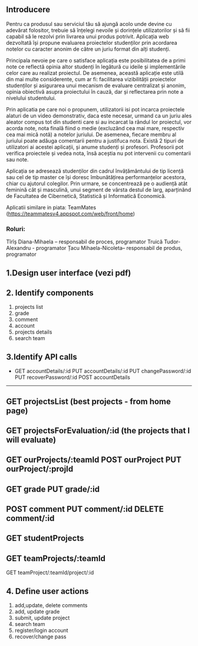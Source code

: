 ## Introducere

Pentru ca produsul sau serviciul tău să ajungă acolo unde devine cu adevărat folositor, trebuie să înțelegi nevoile și dorințele utilizatorilor și să fii capabil să le rezolvi prin livrarea unui produs potrivit. Aplicația web dezvoltată își propune evaluarea proiectelor studenților prin acordarea notelor cu caracter anonim de către un juriu format din alți studenți. 

Principala nevoie pe care o satisface aplicația este posibilitatea de a primi note ce reflectă opinia altor studenți în legătură cu ideile și implementările celor care au realizat proiectul. De asemenea, această aplicație este utilă din mai multe considerente, cum ar fi: facilitarea vizibilității proiectelor studenților și asigurarea unui mecanism de evaluare centralizat și anonim, opinia obiectivă asupra proiectului în cauză, dar și reflectarea prin note a nivelului studentului. 

Prin aplicatia pe care noi o propunem, utilizatorii isi pot incarca proiectele alaturi de un video demonstrativ, daca este necesar, urmand ca un juriu ales aleator compus tot din studenti care si au incarcat la rândul lor proiectul, vor acorda note, nota finală fiind o medie (excluzând cea mai mare, respectiv cea mai mică notă) a notelor juriului. De asemenea, fiecare membru al juriului poate adăuga comentarii pentru a justifuca nota. Există 2 tipuri de utilizatori ai acestei aplicații, și anume studenți și profesori. Profesorii pot verifica proiectele și vedea nota, însă aceștia nu pot intervenii cu comentarii sau note. 

Aplicația se adresează studenților din cadrul învățământului de tip licență sau cel de tip master ce își doresc îmbunătățirea performanțelor acestora, chiar cu ajutorul colegilor. Prin urmare, se concentrează pe o audiență atât feminină cât și masculină, unui segment de vârsta destul de larg, aparținând de Facultatea de Cibernetică, Statistică și Informatică Economică.

Aplicatii similare in piata: TeamMates (https://teammatesv4.appspot.com/web/front/home)


### Roluri: 

Tîrîș Diana-Mihaela – responsabil de proces, programator
Truică Tudor-Alexandru - programator
Țacu Mihaela-Nicoleta– responsabil de produs, programator	




## 1.Design user interface (vezi pdf)


                  
## 2. Identify components
	
1. projects list
2. grade
3. comment
4. account
5. projects details
6. search team



## 3.Identify API calls

 - GET accountDetails/:id
PUT accountDetails/:id
PUT changePassword/:id
PUT recoverPassword/:id
POST accountDetails
---------------------------
GET projectsList (best projects - from home page)
---------------------------
GET projectsForEvaluation/:id (the projects that I will evaluate)
----------------------------
GET ourProjects/:teamId
POST ourProject
PUT ourProject/:projId
------------------------
GET grade
PUT grade/:id
------------------------
POST comment
PUT comment/:id
DELETE comment/:id
-------------------------
GET studentProjects
------------------------
GET teamProjects/:teamId
----------------------
GET teamProject/:teamId/project/:id






## 4. Define user actions
 
 
1. add,update, delete comments
2. add, update grade
3. submit, update project
4. search team
5. register/login account
6. recover/change pass

	

